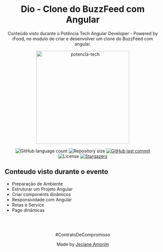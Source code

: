 <div align="center">
  <h1>Dio - Clone do BuzzFeed com Angular</h1>
	<p>Conteúdo visto durante o Potência Tech Angular Developer - Powered by iFood, no modulo de criar e desenvolver um clone do BuzzFeed com angular.</p>
	<img alt="potencia-tech" title="potencia-tech" src="https://hermes.digitalinnovation.one/tracks/a123a707-54de-4a67-88ee-5c129beb14d7.png" width="300px" />
</div>

<p align="center">
  <img alt="GitHub language count" src="https://img.shields.io/github/languages/count/JecianeSilva/angular-buzzfeed-quizz?color=%2304D361">

  <img alt="Repository size" src="https://img.shields.io/github/repo-size/JecianeSilva/angular-buzzfeed-quizz">

  <a href="https://github.com/JecianeSilva/angular-buzzfeed-quizz/commits/main">
    <img alt="GitHub last commit" src="https://img.shields.io/github/last-commit/JecianeSilva/angular-buzzfeed-quizz">
  </a>

   <img alt="License" src="https://img.shields.io/badge/license-MIT-brightgreen">
   <a href="https://github.com/JecianeSilva/angular-buzzfeed-quizz/stargazers">
    <img alt="Stargazers" src="https://img.shields.io/github/stars/JecianeSilva/angular-buzzfeed-quizz?style=social">
  </a>
</p>

## Conteudo visto durante o evento
- Preparação de Ambiente
- Estruturar um Projeto Angular
- Criar components dinâmicos
- Responsividade com Angular
- Rotas e Service
- Page dinâmicas


<br></br>
<div align="center">
<p>#ContratoDeCompromisso</p>
<p>Made by <a href="https://jecianesilva.github.io/">Jeciane Amorim</a></p>
</div>